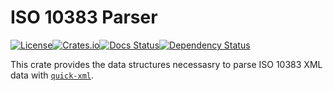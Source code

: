 # ISO 10383 Parser

[![License][license-image]][license-link]<!--
-->[![Crates.io][crate-image]][crate-link]<!--
-->[![Docs Status][docs-image]][docs-link]<!--
-->[![Dependency Status][deps-image]][deps-link]

This crate provides the data structures necessasry to parse ISO 10383 XML data with [`quick-xml`](https://docs.rs/quick-xml).

```rust,no_run

```

[license-link]: ../LICENSE
[license-image]: https://img.shields.io/github/license/jcape/iso10383?style=flat-square
[crate-image]: https://img.shields.io/crates/v/iso10383-parser.svg?style=flat-square
[crate-link]: https://crates.io/crates/iso10383-parser
[docs-image]: https://img.shields.io/docsrs/iso10383-parser?style=flat-square
[docs-link]: https://docs.rs/crate/iso10383-parser
[deps-image]: https://deps.rs/crate/iso10383-parser/0.1.2/status.svg?style=flat-square
[deps-link]: https://deps.rs/crate/iso10383-parser/0.1.2
